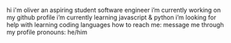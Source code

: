 hi i'm oliver an aspiring student software engineer
i’m currently working on my github profile
i’m currently learning javascript & python
i’m looking for help with learning coding languages
how to reach me: message me through my profile
pronouns: he/him
